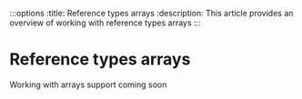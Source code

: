:::options
:title: Reference types arrays
:description: This article provides an overview of working with reference types arrays
:::

# Reference types arrays

Working with arrays support coming soon